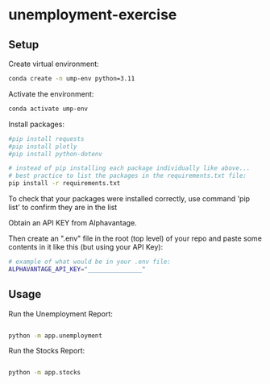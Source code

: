 # unemployment-exercise

## Setup

Create virtual environment:

```sh
conda create -n ump-env python=3.11
```

Activate the environment:

```sh
conda activate ump-env
```

Install packages:

```sh
#pip install requests
#pip install plotly
#pip install python-dotenv

# instead of pip installing each package individually like above...
# best practice to list the packages in the requirements.txt file:
pip install -r requirements.txt
```

To check that your packages were installed correctly, use command 'pip 
list' to confirm they are in the list


Obtain an API KEY from Alphavantage.

Then create an ".env" file in the root (top level) of your repo and paste some contents in it like this (but using your API Key):

```sh
# example of what would be in your .env file:
ALPHAVANTAGE_API_KEY="_______________"
```

## Usage

Run the Unemployment Report:

```sh

python -m app.unemployment
```

Run the Stocks Report:

```sh

python -m app.stocks
```
